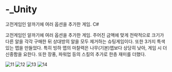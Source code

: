 # -_Unity
고전게임인 알까기에 여러 옵션을 추가한 게임.
C#

고전게임인 알까기에 여러 옵션을 추가한 게임. 주어진 금액에 맞게 전략적으로 크기가 다른 알을 각각 구매한 뒤 상대방의 알을 모두 제거하는 슈팅게임이다. 또한 3가지 특색 있는 맵을 만들었다. 특히 빙하 맵의 마찰력은 나무(기본)맵보다 상당히 낮아, 게임 시 더 신중함을 요한다. 또한 장풍, 파워업 등의 스킬의 추가로 한층 재미를 더했다.

![11](https://user-images.githubusercontent.com/35096782/40889574-d40335d0-67a3-11e8-91ef-dfb43d5b637d.png)
![12](https://user-images.githubusercontent.com/35096782/40889575-d42c38f4-67a3-11e8-87a2-83b85a82a245.png)
![13](https://user-images.githubusercontent.com/35096782/40889576-d457f37c-67a3-11e8-9629-25ead077e349.png)
![14](https://user-images.githubusercontent.com/35096782/40889573-d3d9e3ba-67a3-11e8-8ff7-be322e415eba.png)
